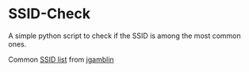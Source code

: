 # SSID-Check

A simple python script to check if the SSID is among the most common ones.


Common [SSID list](https://gist.githubusercontent.com/jgamblin/da795e571fb5f91f9e86a27f2c2f626f/raw/0e5e53b97e372a21cb20513d5064fde11aed844c/commonssids.txt)
 from [jgamblin](https://github.com/jgamblin/jgamblin.github.io)
